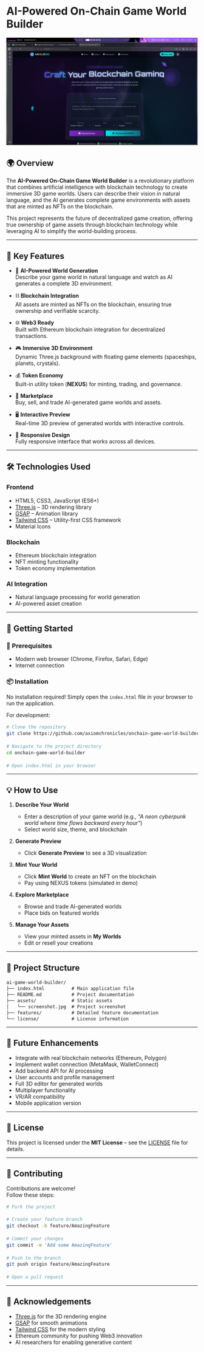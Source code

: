 # AI-Powered On-Chain Game World Builder

![Screenshot](screenshots/screen_1.png)

## 🌍 Overview

The **AI-Powered On-Chain Game World Builder** is a revolutionary platform that combines artificial intelligence with blockchain technology to create immersive 3D game worlds. Users can describe their vision in natural language, and the AI generates complete game environments with assets that are minted as NFTs on the blockchain.

This project represents the future of decentralized game creation, offering true ownership of game assets through blockchain technology while leveraging AI to simplify the world-building process.

---

## 🚀 Key Features

- 🧠 **AI-Powered World Generation**  
  Describe your game world in natural language and watch as AI generates a complete 3D environment.

- ⛓️ **Blockchain Integration**  
  All assets are minted as NFTs on the blockchain, ensuring true ownership and verifiable scarcity.

- 🌐 **Web3 Ready**  
  Built with Ethereum blockchain integration for decentralized transactions.

- 🎮 **Immersive 3D Environment**  
  Dynamic Three.js background with floating game elements (spaceships, planets, crystals).

- 💰 **Token Economy**  
  Built-in utility token (**NEXUS**) for minting, trading, and governance.

- 🏪 **Marketplace**  
  Buy, sell, and trade AI-generated game worlds and assets.

- 🖥️ **Interactive Preview**  
  Real-time 3D preview of generated worlds with interactive controls.

- 📱 **Responsive Design**  
  Fully responsive interface that works across all devices.

---

## 🛠️ Technologies Used

### Frontend
- HTML5, CSS3, JavaScript (ES6+)
- [Three.js](https://threejs.org/) – 3D rendering library
- [GSAP](https://gsap.com/) – Animation library
- [Tailwind CSS](https://tailwindcss.com/) – Utility-first CSS framework
- Material Icons

### Blockchain
- Ethereum blockchain integration
- NFT minting functionality
- Token economy implementation

### AI Integration
- Natural language processing for world generation
- AI-powered asset creation

---

## 🧰 Getting Started

### 🔑 Prerequisites
- Modern web browser (Chrome, Firefox, Safari, Edge)
- Internet connection

### 📦 Installation

No installation required! Simply open the `index.html` file in your browser to run the application.

For development:

```bash
# Clone the repository
git clone https://github.com/axiomchronicles/onchain-game-world-builder.git

# Navigate to the project directory
cd onchain-game-world-builder

# Open index.html in your browser
```

---

## 💡 How to Use

1. **Describe Your World**  
   - Enter a description of your game world (e.g., *"A neon cyberpunk world where time flows backward every hour"*)  
   - Select world size, theme, and blockchain

2. **Generate Preview**  
   - Click **Generate Preview** to see a 3D visualization

3. **Mint Your World**  
   - Click **Mint World** to create an NFT on the blockchain  
   - Pay using NEXUS tokens (simulated in demo)

4. **Explore Marketplace**  
   - Browse and trade AI-generated worlds  
   - Place bids on featured worlds

5. **Manage Your Assets**  
   - View your minted assets in **My Worlds**  
   - Edit or resell your creations

---

## 📁 Project Structure

```
ai-game-world-builder/
├── index.html          # Main application file
├── README.md           # Project documentation
├── assets/             # Static assets
│   └── screenshot.jpg  # Project screenshot
├── features/           # Detailed feature documentation
└── license/            # License information
```

---

## 🔮 Future Enhancements

- Integrate with real blockchain networks (Ethereum, Polygon)
- Implement wallet connection (MetaMask, WalletConnect)
- Add backend API for AI processing
- User accounts and profile management
- Full 3D editor for generated worlds
- Multiplayer functionality
- VR/AR compatibility
- Mobile application version

---

## 📄 License

This project is licensed under the **MIT License** – see the [LICENSE](license/) file for details.

---

## 🤝 Contributing

Contributions are welcome!  
Follow these steps:

```bash
# Fork the project

# Create your feature branch
git checkout -b feature/AmazingFeature

# Commit your changes
git commit -m 'Add some AmazingFeature'

# Push to the branch
git push origin feature/AmazingFeature

# Open a pull request
```

---

## 🙏 Acknowledgements

- [Three.js](https://threejs.org/) for the 3D rendering engine  
- [GSAP](https://gsap.com/) for smooth animations  
- [Tailwind CSS](https://tailwindcss.com/) for the modern styling  
- Ethereum community for pushing Web3 innovation  
- AI researchers for enabling generative content